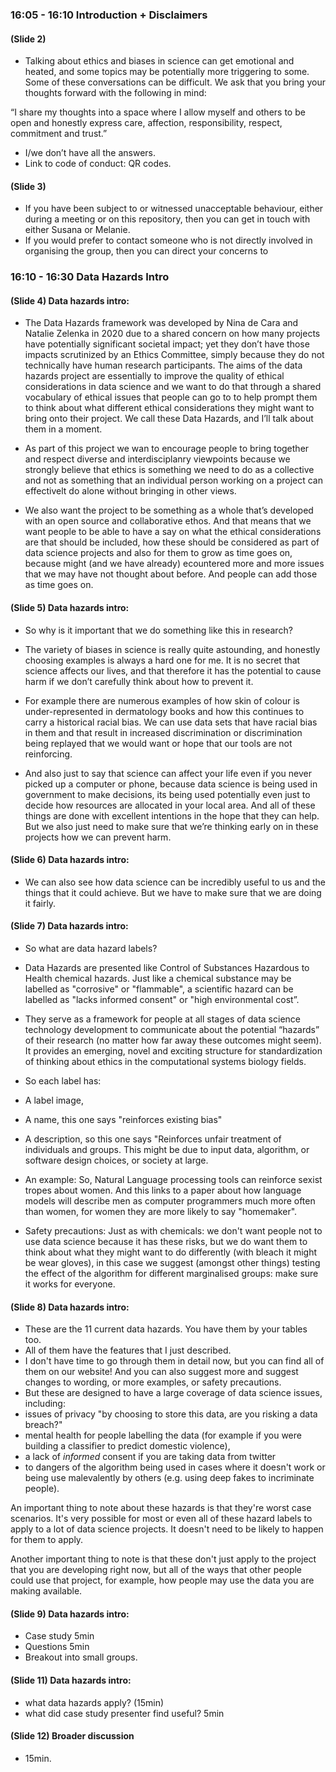 ### 16:05 - 16:10 Introduction + Disclaimers
#### (Slide 2)

 - Talking about ethics and biases in science can get emotional and heated, and some topics may be potentially more triggering to some. Some of these conversations can be difficult. We ask that you bring your thoughts forward with the following in mind:

“I share my thoughts into a space where I allow myself and others to be open and honestly express care, affection, responsibility, respect, commitment and trust.”

 - I/we don’t have all the answers.
 - Link to code of conduct: QR codes.

#### (Slide 3)
 - If you have been subject to or witnessed unacceptable behaviour, either during a meeting or on this repository, then you can get in touch with either Susana or Melanie. 
 - If you would prefer to contact someone who is not directly involved in organising the group, then you can direct your concerns to 


### 16:10 - 16:30 Data Hazards Intro 
#### (Slide 4) Data hazards intro:
- The Data Hazards framework was developed by Nina de Cara and Natalie Zelenka in 2020 due to a shared concern on how many projects have potentially significant societal impact; yet they don’t have those impacts scrutinized by an Ethics Committee, simply because they do not technically have human research participants.
The aims of the data hazards project are essentially to improve the quality of ethical considerations in data science and we want to do that through a shared vocabulary of ethical issues that people can go to to help prompt them to think about what different ethical considerations they might want to bring onto their project. We call these Data Hazards, and I’ll talk about them in a moment.

- As part of this project we wan to encourage people to bring together and respect diverse and interdisciplanry viewpoints because we strongly believe that ethics is something we need to do as a collective and not as something that an individual person working on a project can effectivelt do alone without bringing in other views.

- We also want the project to be something as a whole that’s developed with an open source and collaborative ethos. And that means that we want people to be able to have a say on what the ethical considerations are that should be included, how these should be considered as part of data science projects and also for them to grow as time goes on, because might (and we have already) ecountered more and more issues that we may have not thought about before. And people can add those as time goes on.

#### (Slide 5) Data hazards intro:
- So why is it important that we do something like this in research?
- The variety of biases in science is really quite astounding, and honestly choosing examples is always a hard one for me. It is no secret that science affects our lives, and that therefore it has the potential to cause harm if we don’t carefully think about how to prevent it. 

- For example there are numerous examples of how skin of colour is under-represented in dermatology books and how this continues to carry a historical racial bias. We can use data sets that have racial bias in them and that result in increased discrimination or discrimination being replayed that we would want or hope that our tools are not reinforcing.

- And also just to say that science can affect your life even if you never picked up a computer or phone, because data science is being used in government to make decisions, its being used potentially even just to decide how resources are allocated in your local area.
And all of these things are done with excellent intentions in the hope that they can help. But we also just need to make sure that we’re thinking early on in these projects how we can prevent harm.

#### (Slide 6) Data hazards intro:
- We can also see how data science can be incredibly useful to us and the things that it could achieve. But we have to make sure that we are doing it fairly.

#### (Slide 7) Data hazards intro:
- So what are data hazard labels?

 - Data Hazards are presented like Control of Substances Hazardous to Health chemical hazards. Just like a chemical substance may be labelled as "corrosive" or "flammable", a scientific hazard can be labelled as "lacks informed consent" or "high environmental cost”.
 
 - They serve as a framework for people at all stages of data science technology development to communicate about the potential “hazards” of their research (no matter how far away these outcomes might seem). It provides an emerging, novel and exciting structure for standardization of thinking about ethics in the computational systems biology fields.

 - So each label has:
- A label image, 
- A name, this one says "reinforces existing bias"
- A description, so this one says "Reinforces unfair treatment of individuals and groups. This might be due to input data, algorithm, or software design choices, or society at large.
- An example: So, Natural Language processing tools can reinforce sexist tropes about women. And this links to a paper about how language models will describe men as computer programmers much more often than women, for women they are more likely to say "homemaker".

- Safety precautions: Just as with chemicals: we don't want people not to use data science because it has these risks, but we do want them to think about what they might want to do differently (with bleach it might be wear gloves), in this case we suggest (amongst other things) testing the effect of the algorithm for different marginalised groups: make sure it works for everyone.

#### (Slide 8) Data hazards intro:
- These are the 11 current data hazards. You have them by your tables too. 
- All of them have the features that I just described.
- I don't have time to go through them in detail now, but you can find all of them on our website! And you can also suggest more and suggest changes to wording, or more examples, or safety precautions.
- But these are designed to have a large coverage of data science issues, including:
- issues of privacy "by choosing to store this data, are you risking a data breach?" 
- mental health for people labelling the data (for example if you were building a classifier to predict domestic violence),
- a lack of *informed* consent if you are taking data from twitter
- to dangers of the algorithm being used in cases where it doesn't work or being use malevalently by others (e.g. using deep fakes to incriminate people).

An important thing to note about these hazards is that they're worst case scenarios. It's very possible for most or even all of these hazard labels to apply to a lot of data science projects. It doesn't need to be likely to happen for them to apply.

Another important thing to note is that these don't just apply to the project that you are developing right now, but all of the ways that other people could use that project, for example, how people may use the data you are making available.


#### (Slide 9) Data hazards intro:
 - Case study 5min
 - Questions 5min
 - Breakout into small groups.

#### (Slide 11) Data hazards intro:
 - what data hazards apply? (15min)
 - what did case study presenter find useful? 5min

#### (Slide 12) Broader discussion
- 15min.



